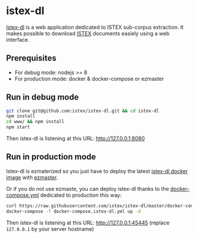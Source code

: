 # istex-dl

[Istex-dl](https://dl.istex.fr) is a web application dedicated to ISTEX sub-corpus extraction. It makes possible to download [ISTEX](https://www.istex.fr) documents easiely using a web interface.  

## Prerequisites

- For debug mode: nodejs >= 8
- For production mode: docker & docker-compose or ezmaster

## Run in debug mode

```bash
git clone git@github.com:istex/istex-dl.git && cd istex-dl
npm install
cd www/ && npm install
npm start
```

Then istex-dl is listening at this URL: http://127.0.0.1:8080

## Run in production mode

Istex-dl is ezmaterized so you just have to deploy the latest [istex-dl docker image](https://hub.docker.com/r/istex/istex-dl/builds/) with [ezmaster](https://github.com/Inist-CNRS/ezmaster).

Or if you do not use ezmaste,  you can deploy istex-dl thanks to the [docker-compose.yml](https://github.com/istex/istex-dl/blob/master/docker-compose.yml) dedicated to production this way:

```bash
curl https://raw.githubusercontent.com/istex/istex-dl/master/docker-compose.yml > docker-compose.istex-dl.yml
docker-compose -f docker-compose.istex-dl.yml up -d
```

Then istex-dl is listening at this URL: http://127.0.0.1:45445 (replace `127.0.0.1` by your server hostname)
